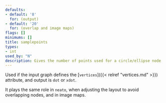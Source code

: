 ```yaml
---
defaults:
- default: '8'
  for: (output)
- default: '20'
  for: (overlap and image maps)
flags: []
minimums: []
title: samplepoints
types:
- int
used_by: "N"
description: Gives the number of points used for a circle/ellipse node
---
```


Used if the input graph defines the [`vertices`]({{< relref "vertices.md" >}}) attribute, and
output is `dot` or `xdot`.

It plays the same role in `neato`, when adjusting the layout to avoid
overlapping nodes, and in image maps.
